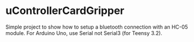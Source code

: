 # uControllerCardGripper

Simple project to show how to setup a bluetooth connection with an HC-05 module. For Arduino Uno, use Serial not Serial3 (for Teensy 3.2).
